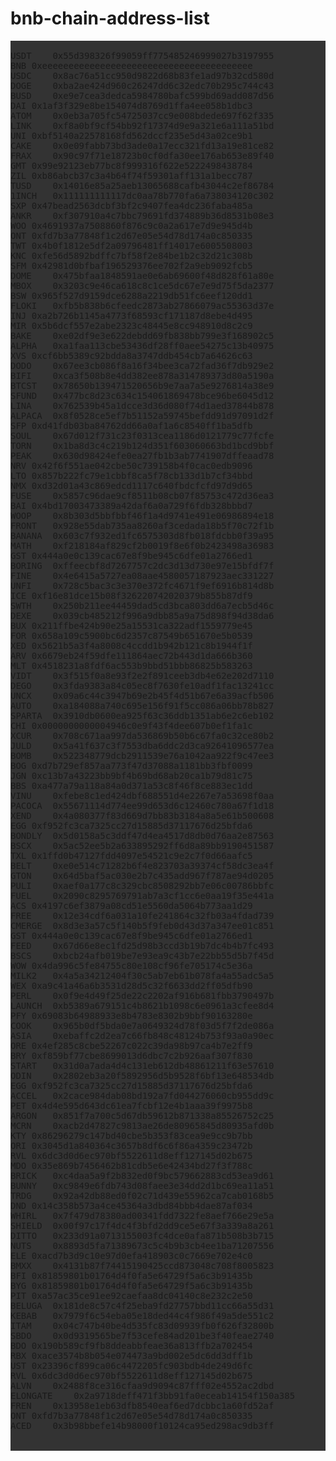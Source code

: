 # bnb-chain-address-list

<pre style="background: #333;">
	
USDT	0x55d398326f99059ff775485246999027b3197955
BNB	0xeeeeeeeeeeeeeeeeeeeeeeeeeeeeeeeeeeeeeeee
USDC	0x8ac76a51cc950d9822d68b83fe1ad97b32cd580d
DOGE	0xba2ae424d960c26247dd6c32edc70b295c744c43
BUSD	0xe9e7cea3dedca5984780bafc599bd69add087d56
DAI	0x1af3f329e8be154074d8769d1ffa4ee058b1dbc3
ATOM	0x0eb3a705fc54725037cc9e008bdede697f62f335
LINK	0xf8a0bf9cf54bb92f17374d9e9a321e6a111a51bd
UNI	0xbf5140a22578168fd562dccf235e5d43a02ce9b1
CAKE	0x0e09fabb73bd3ade0a17ecc321fd13a19e81ce82
FRAX	0x90c97f71e18723b0cf0dfa30ee176ab653e89f40
GMT	0x99e92123eb77bc8f999316f622e5222498438784
ZIL	0xb86abcb37c3a4b64f74f59301aff131a1becc787
TUSD	0x14016e85a25aeb13065688cafb43044c2ef86784
1INCH	0x111111111117dc0aa78b770fa6a738034120c302
SXP	0x47bead2563dcbf3bf2c9407fea4dc236faba485a
ANKR	0xf307910a4c7bbc79691fd374889b36d8531b08e3
WOO	0x4691937a7508860f876c9c0a2a617e7d9e945d4b
ONT	0xfd7b3a77848f1c2d67e05e54d78d174a0c850335
TWT	0x4b0f1812e5df2a09796481ff14017e6005508003
KNC	0xfe56d5892bdffc7bf58f2e84be1b2c32d21c308b
SFM	0x42981d0bfbaf196529376ee702f2a9eb9092fcb5
DOME	0x475bfaa1848591ae0e6ab69600f48d828f61a80e
MBOX	0x3203c9e46ca618c8c1ce5dc67e7e9d75f5da2377
BSW	0x965f527d9159dce6288a2219db51fc6eef120dd1
FLOKI	0xfb5b838b6cfeedc2873ab27866079ac55363d37e
INJ	0xa2b726b1145a4773f68593cf171187d8ebe4d495
MIR	0x5b6dcf557e2abe2323c48445e8cc948910d8c2c9
BAKE	0xe02df9e3e622debdd69fb838bb799e3f168902c5
ALPHA	0xa1faa113cbe53436df28ff0aee54275c13b40975
XVS	0xcf6bb5389c92bdda8a3747ddb454cb7a64626c63
DODO	0x67ee3cb086f8a16f34bee3ca72fad36f7db929e2
BIFI	0xca3f508b8e4dd382ee878a314789373d80a5190a
BTCST	0x78650b139471520656b9e7aa7a5e9276814a38e9
SFUND	0x477bc8d23c634c154061869478bce96be6045d12
LINA	0x762539b45a1dcce3d36d080f74d1aed37844b878
ALPACA	0x8f0528ce5ef7b51152a59745befdd91d97091d2f
SFP	0xd41fdb03ba84762dd66a0af1a6c8540ff1ba5dfb
SOUL	0x67d012f731c23f0313cea1186d0121779c77fcfe
TORN	0x1ba8d3c4c219b124d351f603060663bd1bcd9bbf
PEAK	0x630d98424efe0ea27fb1b3ab7741907dffeaad78
NRV	0x42f6f551ae042cbe50c739158b4f0cac0edb9096
LTO	0x857b222fc79e1cbbf8ca5f78cb133d1b7cf34bbd
NMX	0xd32d01a43c869edcd1117c640fbdcfcfd97d9d65
FUSE	0x5857c96dae9cf8511b08cb07f85753c472d36ea3
BAI	0x4bd17003473389a42daf6a0a729f6fdb328bbbd7
WOOP	0x8b303d5bbfbbf46f1a4d9741e491e06986894e18
FRONT	0x928e55dab735aa8260af3cedada18b5f70c72f1b
BANANA	0x603c7f932ed1fc6575303d8fb018fdcbb0f39a95
MATH	0xf218184af829cf2b0019f8e6f0b2423498a36983
GST	0x444a0e0c139cac67e8f9be945c6dfe01a2766ed1
BORING	0xffeecbf8d7267757c2dc3d13d730e97e15bfdf7f
FINE	0x4e6415a5727ea08aae4580057187923aec331227
UNFI	0x728c5bac3c3e370e372fc4671f9ef6916b814d8b
ICE	0xf16e81dce15b08f326220742020379b855b87df9
SWTH	0x250b211ee44459dad5cd3bca803dd6a7ecb5d46c
DEXE	0x039cb485212f996a9dbb85a9a75d898f94d38da6
BUX	0x211ffbe424b90e25a15531ca322adf1559779e45
FOR	0x658a109c5900bc6d2357c87549b651670e5b0539
XED	0x5621b5a3f4a8008c4ccdd1b942b121c8b1944f1f
ARV	0x6679eb24f59dfe111864aec72b443d1da666b360
MLT	0x4518231a8fdf6ac553b9bbd51bbb86825b583263
VIDT	0x3f515f0a8e93f2e2f891ceeb3db4e62e202d7110
DEGO	0x3fda9383a84c05ec8f7630fe10adf1fac13241cc
UNCX	0x09a6c44c3947b69e2b45f4d51b67e6a39acfb506
AUTO	0xa184088a740c695e156f91f5cc086a06bb78b827
SPARTA	0x3910db0600ea925f63c36ddb1351ab6e2c6eb102
CHI	0x0000000000004946c0e9f43f4dee607b0ef1fa1c
XCUR	0x708c671aa997da536869b50b6c67fa0c32ce80b2
JULD	0x5a41f637c3f7553dba6ddc2d3ca92641096577ea
BOMB	0x522348779dcb2911539e76a1042aa922f9c47ee3
BOG	0xd7b729ef857aa773f47d37088a1181bb3fbf0099
JGN	0xc13b7a43223bb9bf4b69bd68ab20ca1b79d81c75
BBS	0xa477a79a118a84a0d371a53c8f46f8ce883ec1dd
VINU	0xfebe8c1ed424dbf688551d4e2267e7a53698f0aa
PACOCA	0x55671114d774ee99d653d6c12460c780a67f1d18
XEND	0x4a080377f83d669d7bb83b3184a8a5e61b500608
EGG	0xf952fc3ca7325cc27d15885d37117676d25bfda6
BONDLY	0x5d0158a5c3ddf47d4ea4517d8db0d76aa2e87563
BSCX	0x5ac52ee5b2a633895292ff6d8a89bb9190451587
TXL	0x1ffd0b47127fdd4097e54521c9e2c7f0d66aafc5
BELT	0xe0e514c71282b6f4e823703a39374cf58dc3ea4f
GTON	0x64d5baf5ac030e2b7c435add967f787ae94d0205
PULI	0xaef0a177c8c329cbc8508292bb7e06c00786bbfc
FUEL	0x2090c8295769791ab7a3cf1cc6e0aa19f35e441a
ACS	0x4197c6ef3879a08cd51e5560da5064b773aa1d29
FREE	0x12e34cdf6a031a10fe241864c32fb03a4fdad739
CMERGE	0x8d3e3a57c5f140b5f9feb0d43d37a347ee01c851
GST	0x444a0e0c139cac67e8f9be945c6dfe01a2766ed1
FEED	0x67d66e8ec1fd25d98b3ccd3b19b7dc4b4b7fc493
BSCS	0xbcb24afb019be7e93ea9c43b7e22bb55d5b7f45d
WOW	0x4da996c5fe84755c80e108cf96fe705174c5e36a
MILK2	0x4a5a34212404f30c5ab7eb61b078fa4a55adc5a5
WEX	0xa9c41a46a6b3531d28d5c32f6633dd2ff05dfb90
PERL	0x0f9e4d49f25de22c2202af916b681fbb3790497b
LAUNCH	0xb5389a679151c4b8621b1098c6e0961a3cfee8d4
PFY	0x69083b64988933e8b4783e8302b9bbf90163280e
COOK	0x965b0df5bda0e7a0649324d78f03d5f7f2de086a
ASIA	0xebaffc2d2ea7c66fb848c48124b753f93a0a90ec
ORE	0x4ef285c8cbe52267c022c39da98b97ca4b7e2ff9
BRY	0xf859bf77cbe8699013d6dbc7c2b926aaf307f830
START	0x31d0a7ada4d4c131eb612db48861211f63e57610
ODIN	0x2802eb3a20f5892956d5b9528f6bf13e648534db
EGG	0xf952fc3ca7325cc27d15885d37117676d25bfda6
ACCEL	0x2cace984dab08bd192a7fd044276060cb955dd9c
PET	0x4d4e595d643dc61ea7fcbf12e4b1aaa39f9975b8
ARGON	0x851f7a700c5d67db59612b871338a85526752c25
MCRN	0xacb2d47827c9813ae26de80965845d80935afd0b
KTY	0x86296279c147bd40cbe5b353f83cea9e9cc9b7bb
ORI	0x3045d1a840364c3657b8df6c6f86a4359c23472b
RVL	0x6dc3d0d6ec970bf5522611d8eff127145d02b675
MDO	0x35e869b7456462b81cdb5e6e42434bd27f3f788c
BRICK	0xc4daa5a9f2b832ed0f9bc579662883cd53ea9d61
BUNNY	0xc9849e6fdb743d08faee3e34dd2d1bc69ea11a51
TRDG	0x92a42db88ed0f02c71d439e55962ca7cab0168b5
DND	0x14c358b573a4ce45364a3dbd84bbb4dae87af034
WHIRL	0x7f479d78380ad00341fdd7322fe8aef766e29e5a
SHIELD	0x00f97c17f4dc4f3bfd2dd9ce5e67f3a339a8a261
DITTO	0x233d91a0713155003fc4dce0afa871b508b3b715
NUTS	0x8893d5fa71389673c5c4b9b3cb4ee1ba71207556
ELE	0xacd7b3d9c10e97d0efa418903c0c7669e702e4c0
BMXX	0x4131b87f74415190425ccd873048c708f8005823
BFI	0x81859801b01764d4f0fa5e64729f5a6c3b91435b
BYG	0x81859801b01764d4f0fa5e64729f5a6c3b91435b
PIT	0xa57ac35ce91ee92caefaa8dc04140c8e232c2e50
BELUGA	0x181de8c57c4f25eba9fd27757bbd11cc66a55d31
KEBAB	0x7979f6c54eba05e18ded44c4f986f49a5de551c2
ITAM	0x04c747b40be4d535fc83d09939fb0f626f32800b
SBDO	0x0d9319565be7f53cefe84ad201be3f40feae2740
BDO	0x190b589cf9fb8ddeabbfeae36a813ffb2a702454
RBX	0xace3574b8b054e074473a9bd002e5dc6dd3dff1b
UST	0x23396cf899ca06c4472205fc903bdb4de249d6fc
RVL	0x6dc3d0d6ec970bf5522611d8eff127145d02b675
ALVN	0x2488f8ce316cfaa9d9094c87fff02e4552ac2dbd
ELONGATE	0x2a9718deff471f3bb91fa0eceab14154f150a385
FREN	0x13958e1eb63dfb8540eaf6ed7dcbbc1a60fd52af
ONT	0xfd7b3a77848f1c2d67e05e54d78d174a0c850335
ACED	0x3b98bbefe14b98000f10124ca95ed298ac9db3ff


</pre>